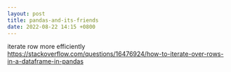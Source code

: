 ```yaml
---
layout: post
title: pandas-and-its-friends
date: 2022-08-22 14:15 +0800
---
```


iterate row more efficiently
https://stackoverflow.com/questions/16476924/how-to-iterate-over-rows-in-a-dataframe-in-pandas
